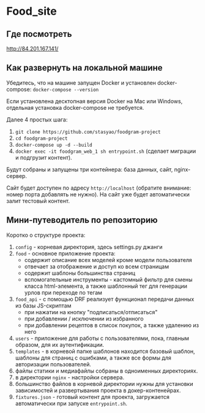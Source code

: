 # Food_site
## Где посмотреть
http://84.201.167.141/

## Как развернуть на локальной машине
Убедитесь, что на машине запущен Docker и установлен docker-compose: `docker-compose --version`

Если установлена десктопная версия Docker на Mac или Windows, отдельная установка docker-compose не требуется. 

Далее 4 простых шага:
1. `git clone https://github.com/stasyao/foodgram-project`
2. `cd foodgram-project`
3. `docker-compose up -d --build`
4. `docker exec -it foodgram_web_1 sh entrypoint.sh` (сделает миграции и подгрузит контент).

Будут собраны и запущены три контейнера: база данных, сайт, nginx-сервер.

Сайт будет доступен по адресу `http://localhost` (обратите внимание: номер порта добавлять не нужно).
На сайт уже будет автоматически залит тестовый контент.

## Мини-путеводитель по репозиторию

Коротко о структуре проекта:
1. `config` - корневая директория, здесь settings.py джанги
2. `food` - основное приложение проекта:
    * содержит описание всех моделей кроме модели пользователя
    * отвечает за отображение и доступ ко всем страницам
    * содержит шаблоны большинства страниц
    * вспомогательные инструменты - кастомный фильтр для смены класса html-элемента, а также шаблонный тег для генерации урлов при переходе по тегам
3. `food_api` - с помощью DRF реализует функционал передачи данных из базы JS-скриптам
    * при нажатии на кнопку "подписаться/отписаться"
    * при добавлении / исключении из избранного
    * при добавлении рецептов в список покупок, а также удалению из него
4. `users` - приложение для работы с пользователями, пока, главным образом, для их аутентификации.
5. `templates` - в корневой папке шаблонов находится базовый шаблон, шаблоны для страниц с ошибками, а также все формы для авторизации пользователей.
6. файлы статики и медиафайлы собраны в одноименных директориях.
7. в директории `nginx` - настройки сервера.
8. большинство файлов в корневой директории нужны для установки зависимостей и развертывания проекта в докер-контенейрах.
9. `fixtures.json` - готовый контент для проекта, загружается автоматически при запуске `entrypoint.sh`.
